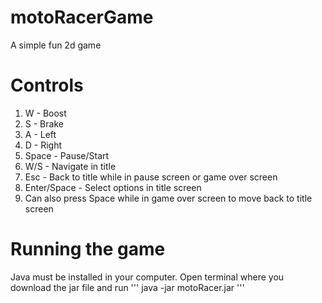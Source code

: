 # motoRacerGame

A simple fun 2d game 

# Controls
1. W - Boost
2. S - Brake
3. A - Left
4. D - Right
5. Space - Pause/Start
6. W/S - Navigate in title
7. Esc - Back to title while in pause screen or game over screen
8. Enter/Space - Select options in title screen
9. Can also press Space while in game over screen to move back to title screen

# Running the game 
Java must be installed in your computer.
Open terminal where you download the jar file and run
'''
java -jar motoRacer.jar
'''
